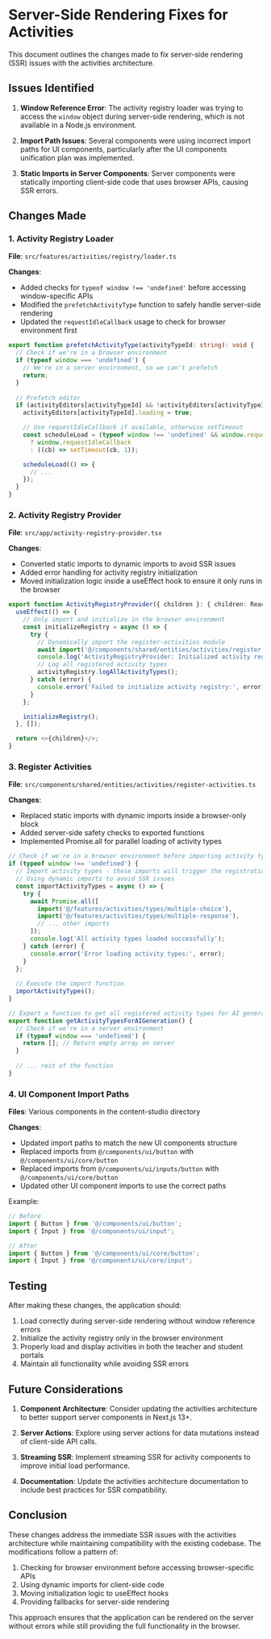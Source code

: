 # Server-Side Rendering Fixes for Activities

This document outlines the changes made to fix server-side rendering (SSR) issues with the activities architecture.

## Issues Identified

1. **Window Reference Error**: The activity registry loader was trying to access the `window` object during server-side rendering, which is not available in a Node.js environment.

2. **Import Path Issues**: Several components were using incorrect import paths for UI components, particularly after the UI components unification plan was implemented.

3. **Static Imports in Server Components**: Server components were statically importing client-side code that uses browser APIs, causing SSR errors.

## Changes Made

### 1. Activity Registry Loader

**File**: `src/features/activities/registry/loader.ts`

**Changes**:
- Added checks for `typeof window !== 'undefined'` before accessing window-specific APIs
- Modified the `prefetchActivityType` function to safely handle server-side rendering
- Updated the `requestIdleCallback` usage to check for browser environment first

```typescript
export function prefetchActivityType(activityTypeId: string): void {
  // Check if we're in a browser environment
  if (typeof window === 'undefined') {
    // We're in a server environment, so we can't prefetch
    return;
  }
  
  // Prefetch editor
  if (activityEditors[activityTypeId] && !activityEditors[activityTypeId].loaded && !activityEditors[activityTypeId].loading) {
    activityEditors[activityTypeId].loading = true;

    // Use requestIdleCallback if available, otherwise setTimeout
    const scheduleLoad = (typeof window !== 'undefined' && window.requestIdleCallback) 
      ? window.requestIdleCallback 
      : ((cb) => setTimeout(cb, 1));

    scheduleLoad(() => {
      // ...
    });
  }
}
```

### 2. Activity Registry Provider

**File**: `src/app/activity-registry-provider.tsx`

**Changes**:
- Converted static imports to dynamic imports to avoid SSR issues
- Added error handling for activity registry initialization
- Moved initialization logic inside a useEffect hook to ensure it only runs in the browser

```typescript
export function ActivityRegistryProvider({ children }: { children: React.ReactNode }) {
  useEffect(() => {
    // Only import and initialize in the browser environment
    const initializeRegistry = async () => {
      try {
        // Dynamically import the register-activities module
        await import('@/components/shared/entities/activities/register-activities');
        console.log('ActivityRegistryProvider: Initialized activity registry');
        // Log all registered activity types
        activityRegistry.logAllActivityTypes();
      } catch (error) {
        console.error('Failed to initialize activity registry:', error);
      }
    };

    initializeRegistry();
  }, []);

  return <>{children}</>;
}
```

### 3. Register Activities

**File**: `src/components/shared/entities/activities/register-activities.ts`

**Changes**:
- Replaced static imports with dynamic imports inside a browser-only block
- Added server-side safety checks to exported functions
- Implemented Promise.all for parallel loading of activity types

```typescript
// Check if we're in a browser environment before importing activity types
if (typeof window !== 'undefined') {
  // Import activity types - these imports will trigger the registration in each file
  // Using dynamic imports to avoid SSR issues
  const importActivityTypes = async () => {
    try {
      await Promise.all([
        import('@/features/activities/types/multiple-choice'),
        import('@/features/activities/types/multiple-response'),
        // ... other imports
      ]);
      console.log('All activity types loaded successfully');
    } catch (error) {
      console.error('Error loading activity types:', error);
    }
  };
  
  // Execute the import function
  importActivityTypes();
}

// Export a function to get all registered activity types for AI generation
export function getActivityTypesForAIGeneration() {
  // Check if we're in a server environment
  if (typeof window === 'undefined') {
    return []; // Return empty array on server
  }
  
  // ... rest of the function
}
```

### 4. UI Component Import Paths

**Files**: Various components in the content-studio directory

**Changes**:
- Updated import paths to match the new UI components structure
- Replaced imports from `@/components/ui/button` with `@/components/ui/core/button`
- Replaced imports from `@/components/ui/inputs/button` with `@/components/ui/core/button`
- Updated other UI component imports to use the correct paths

Example:
```typescript
// Before
import { Button } from '@/components/ui/button';
import { Input } from '@/components/ui/input';

// After
import { Button } from '@/components/ui/core/button';
import { Input } from '@/components/ui/core/input';
```

## Testing

After making these changes, the application should:

1. Load correctly during server-side rendering without window reference errors
2. Initialize the activity registry only in the browser environment
3. Properly load and display activities in both the teacher and student portals
4. Maintain all functionality while avoiding SSR errors

## Future Considerations

1. **Component Architecture**: Consider updating the activities architecture to better support server components in Next.js 13+.

2. **Server Actions**: Explore using server actions for data mutations instead of client-side API calls.

3. **Streaming SSR**: Implement streaming SSR for activity components to improve initial load performance.

4. **Documentation**: Update the activities architecture documentation to include best practices for SSR compatibility.

## Conclusion

These changes address the immediate SSR issues with the activities architecture while maintaining compatibility with the existing codebase. The modifications follow a pattern of:

1. Checking for browser environment before accessing browser-specific APIs
2. Using dynamic imports for client-side code
3. Moving initialization logic to useEffect hooks
4. Providing fallbacks for server-side rendering

This approach ensures that the application can be rendered on the server without errors while still providing the full functionality in the browser.

